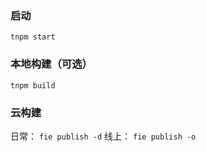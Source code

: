

### 启动

`tnpm start`

### 本地构建（可选）

`tnpm build`

### 云构建

日常： `fie publish -d`
线上： `fie publish -o`
